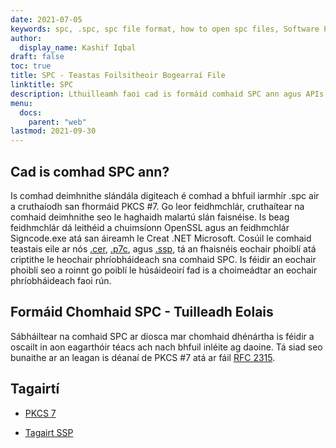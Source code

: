 ```yaml
---
date: 2021-07-05
keywords: spc, .spc, spc file format, how to open spc files, Software Publisher Certificate File
author:
  display_name: Kashif Iqbal
draft: false
toc: true
title: SPC - Teastas Foilsitheoir Bogearraí File
linktitle: SPC
description: Lthuilleamh faoi cad is formáid comhaid SPC ann agus APIs is féidir comhad SPC a chruthú agus a oscailts.
menu:
  docs:
    parent: "web"
lastmod: 2021-09-30
---
```


## Cad is comhad SPC ann?

Is comhad deimhnithe slándála digiteach é comhad a bhfuil iarmhír .spc air a cruthaíodh san fhormáid PKCS #7. Go leor feidhmchlár, cruthaítear na comhaid deimhnithe seo le haghaidh malartú slán faisnéise. Is beag feidhmchlár dá leithéid a chuimsíonn OpenSSL agus an feidhmchlár Signcode.exe atá san áireamh le Creat .NET Microsoft. Cosúil le comhaid teastais eile ar nós [.cer](/web/cer/), [.p7c](/web/p7c/), agus [.ssp](/web/ssp/), tá an fhaisnéis eochair phoiblí atá criptithe le heochair phríobháideach sna comhaid SPC. Is féidir an eochair phoiblí seo a roinnt go poiblí le húsáideoirí fad is a choimeádtar an eochair phríobháideach faoi rún.

## Formáid Chomhaid SPC - Tuilleadh Eolais

Sábháiltear na comhaid SPC ar diosca mar chomhaid dhénártha is féidir a oscailt in aon eagarthóir téacs ach nach bhfuil inléite ag daoine. Tá siad seo bunaithe ar an leagan is déanaí de PKCS #7 atá ar fáil [RFC 2315](https://datatracker.ietf.org/doc/html/rfc2315).

## Tagairtí

* [PKCS 7](https://en.wikipedia.org/wiki/PKCS_7)

* [Tagairt SSP](https://scalate.github.io/scalate/documentation/ssp-reference.html)


